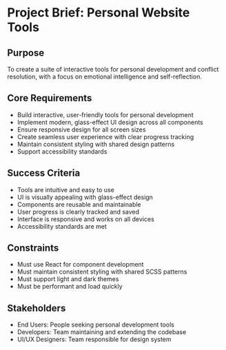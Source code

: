# Project Brief: Personal Website Tools

## Purpose

To create a suite of interactive tools for personal development and conflict resolution, with a focus on emotional intelligence and self-reflection.

## Core Requirements

- Build interactive, user-friendly tools for personal development
- Implement modern, glass-effect UI design across all components
- Ensure responsive design for all screen sizes
- Create seamless user experience with clear progress tracking
- Maintain consistent styling with shared design patterns
- Support accessibility standards

## Success Criteria

- Tools are intuitive and easy to use
- UI is visually appealing with glass-effect design
- Components are reusable and maintainable
- User progress is clearly tracked and saved
- Interface is responsive and works on all devices
- Accessibility standards are met

## Constraints

- Must use React for component development
- Must maintain consistent styling with shared SCSS patterns
- Must support light and dark themes
- Must be performant and load quickly

## Stakeholders

- End Users: People seeking personal development tools
- Developers: Team maintaining and extending the codebase
- UI/UX Designers: Team responsible for design system
